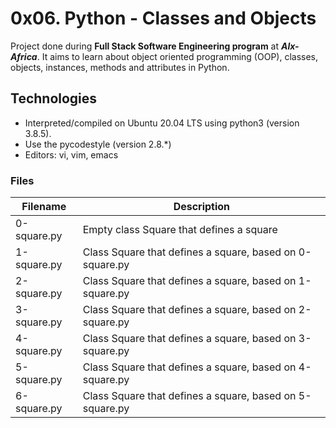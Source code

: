 # **0x06. Python - Classes and Objects**

Project done during **Full Stack Software Engineering program** at ***Alx-Africa***. It aims to learn about object oriented programming (OOP), classes, objects, instances, methods and attributes in Python.

## **Technologies**
- Interpreted/compiled on Ubuntu 20.04 LTS using python3 (version 3.8.5).
- Use the pycodestyle (version 2.8.*)
- Editors: vi, vim, emacs

### **Files**
|Filename|Description|
|--------|-----------|
|0-square.py|	Empty class Square that defines a square
|1-square.py|	Class Square that defines a square, based on 0-square.py
|2-square.py|	Class Square that defines a square, based on 1-square.py
|3-square.py|	Class Square that defines a square, based on 2-square.py
|4-square.py|	Class Square that defines a square, based on 3-square.py
|5-square.py|	Class Square that defines a square, based on 4-square.py
|6-square.py|	Class Square that defines a square, based on 5-square.py
